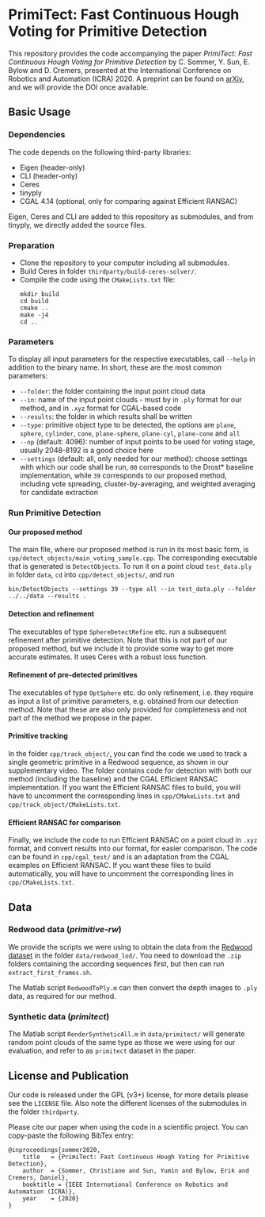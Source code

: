 # PrimiTect: Fast Continuous Hough Voting for Primitive Detection

This repository provides the code accompanying the paper
*PrimiTect: Fast Continuous Hough Voting for Primitive Detection*
by C. Sommer, Y. Sun, E. Bylow and D. Cremers,
presented at the International Conference on Robotics and Automation (ICRA) 2020.
A preprint can be found on [arXiv](https://arxiv.org/abs/2005.07457), and we will provide the DOI once available.

## Basic Usage

### Dependencies

The code depends on the following third-party libraries:

* Eigen (header-only)
* CLI (header-only)
* Ceres
* tinyply
* CGAL 4.14 (optional, only for comparing against Efficient RANSAC)

Eigen, Ceres and CLI are added to this repository as submodules, and from tinyply, we directly added the source files.

### Preparation

* Clone the repository to your computer including all submodules.
* Build Ceres in folder `thirdparty/build-ceres-solver/`.
* Compile the code using the `CMakeLists.txt` file:
    ```
    mkdir build
    cd build
    cmake ..
    make -j4
    cd ..
    ```

### Parameters

To display all input parameters for the respective executables, call `--help` in addition to the binary name.
In short, these are the most common parameters:

* `--folder`: the folder containing the input point cloud data
* `--in`: name of the input point clouds - must by in `.ply` format for our method, and in `.xyz` format for CGAL-based code
* `--results`: the folder in which results shall be written
* `--type`: primitive object type to be detected, the options are `plane`, `sphere`, `cylinder`, `cone`, `plane-sphere`, `plane-cyl`, `plane-cone` and `all`
* `--np` (default: 4096): number of input points to be used for voting stage, usually 2048-8192 is a good choice here
* `--settings` (default: all, only needed for our method): choose settings with which our code shall be run, `00` corresponds to the Drost* baseline implementation, while `39` corresponds to our proposed method, including vote spreading, cluster-by-averaging, and weighted averaging for candidate extraction

### Run Primitive Detection

#### Our proposed method

The main file, where our proposed method is run in its most basic form, is `cpp/detect_objects/main_voting_sample.cpp`.
The corresponding executable that is generated is `DetectObjects`.
To run it on a point cloud `test_data.ply` in folder `data`, `cd` into `cpp/detect_objects/`, and run
```
bin/DetectObjects --settings 39 --type all --in test_data.ply --folder ../../data --results .
```

#### Detection and refinement

The executables of type `SphereDetectRefine` etc. run a subsequent refinement after primitive detection.
Note that this is not part of our proposed method, but we include it to provide some way to get more accurate estimates.
It uses Ceres with a robust loss function.

#### Refinement of pre-detected primitives

The executables of type `OptSphere` etc. do only refinement, i.e. they require as input a list of primitive parameters, e.g. obtained from our detection method.
Note that these are also only provided for completeness and not part of the method we propose in the paper.

#### Primitive tracking

In the folder `cpp/track_object/`, you can find the code we used to track a single geometric primitive in a Redwood sequence, as shown in our supplementary video.
The folder contains code for detection with both our method (including the baseline) and the CGAL Efficient RANSAC implementation.
If you want the Efficient RANSAC files to build, you will have to uncomment the corresponding lines in `cpp/CMakeLists.txt` and `cpp/track_object/CMakeLists.txt`.

#### Efficient RANSAC for comparison

Finally, we include the code to run Efficient RANSAC on a point cloud in `.xyz` format, and convert results into our format, for easier comparison.
The code can be found in `cpp/cgal_test/` and is an adaptation from the CGAL examples on Efficient RANSAC.
If you want these files to build automatically, you will have to uncomment the corresponding lines in `cpp/CMakeLists.txt`.

## Data

### Redwood data (*primitive-rw*)

We provide the scripts we were using to obtain the data from the [Redwood dataset](http://redwood-data.org/3dscan/dataset.html) in the folder `data/redwood_lod/`.
You need to download the `.zip` folders containing the according sequences first, but then can run `extract_first_frames.sh`.

The Matlab script `RedwoodToPly.m` can then convert the depth images to `.ply` data, as required for our method.

### Synthetic data (*primitect*)

The Matlab script `RenderSyntheticAll.m` in `data/primitect/` will generate random point clouds of the same type as those we were using for our evaluation, and refer to as `primitect` dataset in the paper.


## License and Publication

Our code is released under the GPL (v3+) license, for more details please see the `LICENSE` file.
Also note the different licenses of the submodules in the folder `thirdparty`.

Please cite our paper when using the code in a scientific project. You can copy-paste the following BibTex entry:

```
@inproceedings{sommer2020,
    title   = {PrimiTect: Fast Continuous Hough Voting for Primitive Detection},
    author  = {Sommer, Christiane and Sun, Yumin and Bylow, Erik and Cremers, Daniel},
    booktitle = {IEEE International Conference on Robotics and Automation (ICRA)},
    year    = {2020}
}
```
